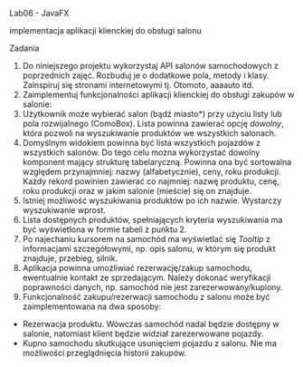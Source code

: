 Lab06 - JavaFX

implementacja aplikacji klienckiej do obsługi salonu

Zadania
1. Do niniejszego projektu wykorzystaj API salonów samochodowych z poprzednich zajęć.
Rozbuduj je o dodatkowe pola, metody i klasy. Zainspiruj się stronami internetowymi tj.
Otomoto, aaaauto itd.
2. Zaimplementuj funkcjonalności aplikacji klienckiej do obsługi zakupów w salonie:
1. Użytkownik może wybierać salon (bądź miasto*) przy użyciu listy lub pola rozwijalnego
(ComoBox). Lista powinna zawierać opcję _dowolny_, która pozwoli na wyszukiwanie
produktów we wszystkich salonach.
2. Domyślnym widokiem powinna być lista wszystkich pojazdów z wszystkich salonów. Do
tego celu można wykorzystać dowolny komponent mający strukturę tabelaryczną.
Powinna ona być sortowalna względem przynajmniej: nazwy (alfabetycznie), ceny, roku
produkcji. Każdy rekord powinien zawierać co najmniej: nazwę produktu, cenę, roku
produkcji oraz w jakim salonie (mieście) się on znajduje.
3. Istniej możliwość wyszukiwania produktów po ich nazwie. Wystarczy wyszukiwanie
wprost.
4. Lista dostępnych produktów, spełniających kryteria wyszukiwania ma być wyświetlona w
formie tabeli z punktu 2.
5. Po najechaniu kursorem na samochód ma wyświetlać się _Tooltip_ z informacjami
szczegółowymi, np. opis salonu, w którym się produkt znajduje, przebieg, silnik.
6. Aplikacja powinna umożliwiać rezerwację/zakup samochodu, ewentualnie kontakt ze
sprzedającym. Należy dokonać weryfikacji poprawności danych, np. samochód nie jest
zarezerwowany/kupiony.
3. Funkcjonalność zakupu/rezerwacji samochodu z salonu może być zaimplementowana na dwa
sposoby:
* Rezerwacja produktu. Wówczas samochód nadal będzie dostępny w salonie, natomiast klient
będzie widział zarezerwowane pojazdy.
* Kupno samochodu skutkujące usunięciem pojazdu z salonu. Nie ma możliwości przeglądnięcia
historii zakupów.

